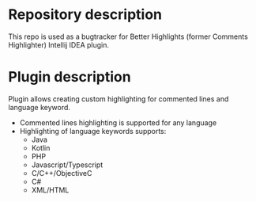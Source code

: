 # Repository description

This repo is used as a bugtracker for Better Highlights (former Comments Highlighter) Intellij IDEA plugin.

# Plugin description

Plugin allows creating custom highlighting for commented lines and language keyword. 

+ Commented lines highlighting is supported for any language
+ Highlighting of language keywords supports:
    + Java
    + Kotlin
    + PHP
    + Javascript/Typescript
    + C/C++/ObjectiveC
    + C#
    + XML/HTML